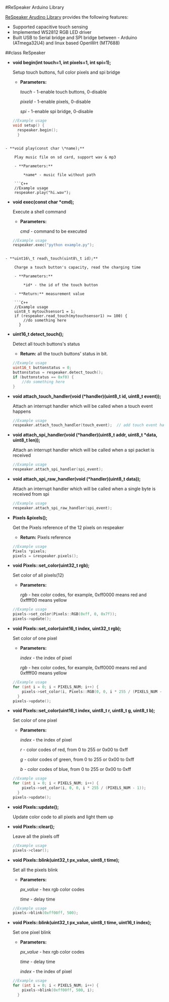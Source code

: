 #ReSpeaker Arduino Library


[ReSpeaker Arudino Library](https://github.com/respeaker/respeaker_arduino_library) provides the following features: 

- Supported capacitive touch sensing
- Implemented WS2812 RGB LED driver
- Built USB to Serial bridge and SPI bridge between - Arduino (ATmega32U4) and linux based OpenWrt (MT7688)


##class ReSpeaker


- **void begin(int touch=1, int pixels=1, int spi=1);**
    
    Setup touch buttons, full color pixels and spi bridge
    
    - **Parameters:**

    	*touch* - 1-enable touch buttons, 0-disable
    	
    	*pixeld* - 1-enable pixels, 0-disable

		*spi* - 1-enable spi bridge, 0-disable

	```C++
	//Example usage
	void setup() {
	  respeaker.begin();
	  }
```
    
- **void play(const char \*name);**
    
    Play music file on sd card, support wav & mp3
    
    - **Parameters:**

		*name* - music file without path

	```C++
	//Example usage
    respeaker.play("hi.wav");
```

- **void exec(const char \*cmd);**
    
    Execute a shell command

	 - **Parameters:**
 
		*cmd* - command to be executed
		
	```C++
	//Example usage
    respeaker.exec("python example.py");
```

- **uint16\_t read\_touch(uint8\_t id);**

	Charge a touch button's capacity, read the charging time
	
	- **Parameters:**

		*id* - the id of the touch button
	
	- **Return:** measurement value

	```C++
	//Example usage
	uint8_t mytouchsensor1 = 1;
	if (respeaker.read_touch(mytouchsensor1) >= 100) {
		//do something here
	  }
```
    
- **uint16\_t detect\_touch();**

	Detect all touch buttons's status
	
	- **Return:** all the touch buttons' status in bit. 
    
    ```C++
    //Example usage
    uint16_t buttonstatus = 0;
    buttonstatus = respeaker.detect_touch();
    if (buttonstatus == 0xf0) {
    	//do something here
    }
    ```

- **void attach\_touch\_handler(void (\*handler)(uint8\_t id, uint8\_t event));**
    
	Attach an interrupt handler which will be called when a touch event happens
	
	```C++
	//Example usage
	respeaker.attach_touch_handler(touch_event);  // add touch event handler
	```

- **void attach\_spi\_handler(void (\*handler)(uint8\_t addr, uint8\_t \*data, uint8\_t len));**     
        
	Attach an interrupt handler which will be called when a spi packet is received
	
	```C++
	//Example usage
	respeaker.attach_spi_handler(spi_event);
	```

- **void attach\_spi\_raw\_handler(void (\*handler)(uint8_t data));** 

	Attach an interrupt handler which will be called when a single byte is received from spi
	
	```C++
	//Example usage
	respeaker.attach_spi_raw_handler(spi_event);
	```

- **Pixels &pixels();**

	Get the Pixels reference of the 12 pixels on respeaker
	
	- **Return:** Pixels reference 

	```C++
	//Example usage
	Pixels *pixels;
	pixels = &respeaker.pixels();
	```
	
- **void Pixels::set\_color(uint32\_t rgb);**

	Set color of all pixels(12)
	
	- **Parameters:**

		*rgb* - hex color codes, for example, 0xff0000 means red and 0xffff00 means yellow
		
	```C++
	//Example usage
	pixels->set_color(Pixels::RGB(0xff, 0, 0x7f));
	pixels->update();
	```
	

- **void Pixels::set\_color(uint16\_t index, uint32\_t rgb);**

	Set color of one pixel

	- **Parameters:**
		
		*index* - the index of pixel
		
		*rgb* - hex color codes, for example, 0xff0000 means red and 0xffff00 means yellow
		
	```C++
	//Example usage
	for (int i = 0; i < PIXELS_NUM; i++) {
		pixels->set_color(i, Pixels::RGB(0, 0, i * 255 / (PIXELS_NUM - 1)));
	  }
	pixels->update();
	```
	
- **void Pixels::set\_color(uint16\_t index, uint8\_t r, uint8\_t g, uint8\_t b);**

	Set color of one pixel

	- **Parameters:**
		
		*index* - the index of pixel
		
		*r* - color codes of red, from 0 to 255 or 0x00 to 0xff
		
		*g* - color codes of green, from 0 to 255 or 0x00 to 0xff
		
		*b* - color codes of blue, from 0 to 255 or 0x00 to 0xff
				
	```C++
	//Example usage
	for (int i = 0; i < PIXELS_NUM; i++) {
		pixels->set_color(i, 0, 0, i * 255 / (PIXELS_NUM - 1));
	  }
	pixels->update();
	```
	
- **void Pixels::update();**

	Update color code to all pixels and light them up

- **void Pixels::clear();**

	Leave all the pixels off
	
	```C++
	//Example usage
	pixels->clear();
	```
	
- **void Pixels::blink(uint32\_t px\_value, uint8\_t time);**

	Set all the pixels blink

	- **Parameters:**

		*px_value* - hex rgb color codes
		
		*time* - 	delay time 
	
	```C++
	//Example usage
	pixels->blink(0xff00ff, 500);
	```

- **void Pixels::blink(uint32\_t px\_value, uint8\_t time, uint16\_t index);**

	Set one pixel blink

	- **Parameters:**

		*px_value* - hex rgb color codes
		
		*time* - 	delay time 
		
		*index* - the index of pixel
	
	```C++
	//Example usage
	for (int i = 0; i < PIXELS_NUM; i++) {
		pixels->blink(0xff00ff, 500, i);
	  }
	```